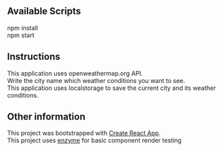 ## Available Scripts
npm install <br>
npm start

## Instructions
This application uses openweathermap.org API. <br>
Write the city name which weather conditions you want to see. <br>
This application uses localstorage to save the current city and its weather conditions. <br>

## Other information
This project was bootstrapped with [Create React App](https://github.com/facebook/create-react-app).<br>
This project uses [enzyme](https://github.com/airbnb/enzyme) for basic component render testing 